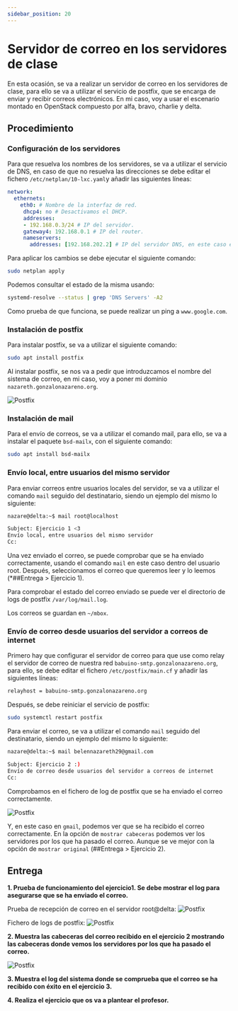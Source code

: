 ```yaml
---
sidebar_position: 20
---
```


# Servidor de correo en los servidores de clase

En esta ocasión, se va a realizar un servidor de correo en los servidores de clase, para ello se va a utilizar el servicio de postfix, que se encarga de enviar y recibir correos electrónicos. En mi caso, voy a usar el escenario montado en OpenStack compuesto por alfa, bravo, charlie y delta.

## Procedimiento

### Configuración de los servidores

Para que resuelva los nombres de los servidores, se va a utilizar el servicio de DNS, en caso de que no resuelva las direcciones se debe editar el fichero `/etc/netplan/10-lxc.yaml`y añadir las siguientes líneas:

```yaml 
network: 
  ethernets: 
    eth0: # Nombre de la interfaz de red.
     dhcp4: no # Desactivamos el DHCP.
     addresses:
     - 192.168.0.3/24 # IP del servidor.
     gateway4: 192.168.0.1 # IP del router.
     nameservers: 
       addresses: [192.168.202.2] # IP del servidor DNS, en este caso el servidor DNS de la red de clase.
```

Para aplicar los cambios se debe ejecutar el siguiente comando:

```bash
sudo netplan apply
```

Podemos consultar el estado de la misma usando:

```bash
systemd-resolve --status | grep 'DNS Servers' -A2
```

Como prueba de que funciona, se puede realizar un ping a `www.google.com`.


### Instalación de postfix

Para instalar postfix, se va a utilizar el siguiente comando:

```bash
sudo apt install postfix
```

Al instalar postfix, se nos va a pedir que introduzcamos el nombre del sistema de correo, en mi caso, voy a poner mi dominio `nazareth.gonzalonazareno.org`.

![Postfix](/img/SRI+HLC/taller1SRI6.png)


### Instalación de mail

Para el envío de correos, se va a utilizar el comando mail, para ello, se va a instalar el paquete `bsd-mailx`, con el siguiente comando:

```bash
sudo apt install bsd-mailx
```

###  Envío local, entre usuarios del mismo servidor

Para enviar correos entre usuarios locales del servidor, se va a utilizar el comando `mail` seguido del destinatario, siendo un ejemplo del mismo lo siguiente:

```bash
nazare@delta:~$ mail root@localhost

Subject: Ejercicio 1 <3
Envío local, entre usuarios del mismo servidor
Cc: 
```

Una vez enviado el correo, se puede comprobar que se ha enviado correctamente, usando el comando `mail` en este caso dentro del usuario root. Después, seleccionamos el correo que queremos leer y lo leemos (*##Entrega > Ejercicio 1). 

Para comprobar el estado del correo enviado se puede ver el directorio de logs de postfix `/var/log/mail.log`.

Los correos se guardan en `~/mbox`.

###  Envío de correo desde usuarios del servidor a correos de internet

Primero hay que configurar el servidor de correo para que use como relay el servidor de correo de nuestra red `babuino-smtp.gonzalonazareno.org`, para ello, se debe editar el fichero `/etc/postfix/main.cf` y añadir las siguientes líneas:

```bash
relayhost = babuino-smtp.gonzalonazareno.org
```

Después, se debe reiniciar el servicio de postfix:

```bash
sudo systemctl restart postfix
```

Para enviar el correo, se va a utilizar el comando `mail` seguido del destinatario, siendo un ejemplo del mismo lo siguiente:

```bash
nazare@delta:~$ mail belennazareth29@gmail.com

Subject: Ejercicio 2 :)
Envío de correo desde usuarios del servidor a correos de internet         
Cc:
```

Comprobamos en el fichero de log de postfix que se ha enviado el correo correctamente.

![Postfix](/img/SRI+HLC/taller1SRI6-5.png)

Y, en este caso en `gmail`, podemos ver que se ha recibido el correo correctamente. En la opción de `mostrar cabeceras` podemos ver los servidores por los que ha pasado el correo. Aunque se ve mejor con la opción de `mostrar original` (##Entrega > Ejercicio 2).


## Entrega

**1. Prueba de funcionamiento del ejercicio1. Se debe mostrar el log para asegurarse que se ha enviado el correo.**

Prueba de recepción de correo en el servidor root@delta:
![Postfix](/img/SRI+HLC/taller1SRI6-2.png)

Fichero de logs de postfix:
![Postfix](/img/SRI+HLC/taller1SRI6-3.png)


**2. Muestra las cabeceras del correo recibido en el ejercicio 2 mostrando las cabeceras donde vemos los servidores por los que ha pasado el correo.**

![Postfix](/img/SRI+HLC/taller1SRI6-4.png)


**3. Muestra el log del sistema donde se comprueba que el correo se ha recibido con éxito en el ejercicio 3.**




**4. Realiza el ejercicio que os va a plantear el profesor.**

